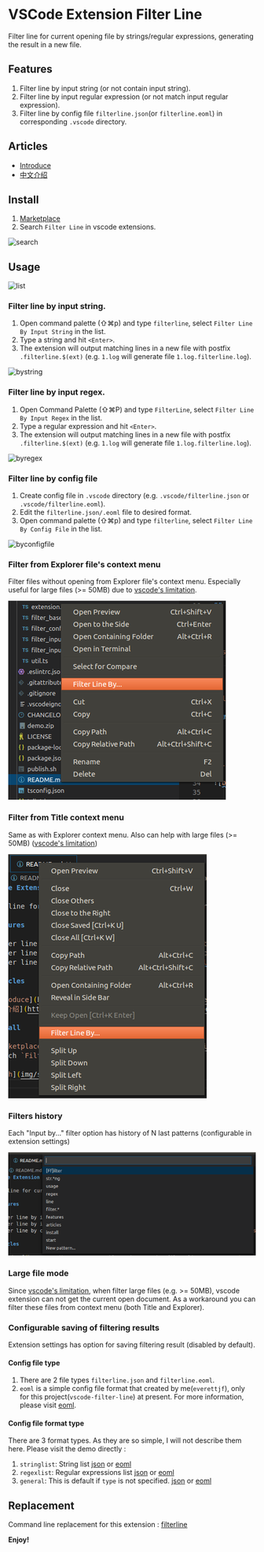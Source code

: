 # VSCode Extension Filter Line

Filter line for current opening file by strings/regular expressions, generating the result in a new file.

## Features

1. Filter line by input string (or not contain input string).
2. Filter line by input regular expression (or not match input regular expression).
3. Filter line by config file `filterline.json`(or `filterline.eoml`) in corresponding `.vscode` directory.

## Articles

- [Introduce](https://medium.com/@everettjf/vscode-extension-filter-line-ec4250c49a92)
- [中文介绍](https://everettjf.github.io/2018/07/03/vscode-extension-filter-line/)

## Install

1. [Marketplace](https://marketplace.visualstudio.com/items?itemName=everettjf.filter-line)
2. Search `Filter Line` in vscode extensions.

![search](img/search.png)


## Usage

![list](img/commandlist.png)

### Filter line by input string.

1. Open command palette (⇧⌘p) and type `filterline`, select `Filter Line By Input String` in the list.
2. Type a string and hit `<Enter>`.
3. The extension will output matching lines in a new file with postfix `.filterline.$(ext)` (e.g. `1.log` will generate file `1.log.filterline.log`).

![bystring](img/bystring.gif)


### Filter line by input regex.

1. Open Command Palette (⇧⌘P) and type `FilterLine`, select `Filter Line By Input Regex` in the list.
2. Type a regular expression and hit `<Enter>`.
3. The extension will output matching lines in a new file with postfix `.filterline.$(ext)` (e.g. `1.log` will generate file `1.log.filterline.log`).

![byregex](img/byregex.gif)

### Filter line by config file

1. Create config file in `.vscode` directory (e.g. `.vscode/filterline.json` or `.vscode/filterline.eoml`).
2. Edit the `filterline.json/.eoml` file to desired format.
3. Open command palette (⇧⌘p) and type `filterline`, select `Filter Line By Config File` in the list.

![byconfigfile](img/byconfigfile.gif)

### Filter from Explorer file's context menu

Filter files without opening from Explorer file's context menu. Especially useful for large files (>= 50MB) due to [vscode's limitation](https://github.com/microsoft/vscode/issues/31078).

![explorer_ctx](img/explorer_ctx.png)

### Filter from Title context menu

Same as with Explorer context menu. Also can help with large files (>= 50MB) ([vscode's limitation](https://github.com/microsoft/vscode/issues/31078))

![title_ctx](img/title_ctx.png)

### Filters history

Each "Input by..." filter option has history of N last patterns (configurable in extension settings)

![filter_hist](img/filters_hist.png)

### Large file mode

Since [vscode's limitation](https://github.com/microsoft/vscode/issues/31078), when filter large files (e.g. >= 50MB), vscode extension can not get the current open document. As a workaround you can filter these files from context menu (both Title and Explorer).

### Configurable saving of filtering results

Extension settings has option for saving filtering result (disabled by default).


#### Config file type

1. There are 2 file types `filterline.json` and `filterline.eoml`.
2. `eoml` is a simple config file format that created by me(`everettjf`), only for this project(`vscode-filter-line`) at present. For more information, please visit [eoml](https://github.com/everettjf/eoml).

#### Config file format type

There are 3 format types. As they are so simple, I will not describe them here. Please visit the demo directly :
1. `stringlist`: String list [json](demo/log0json/.vscode/filterline.json) or [eoml](demo/log0eoml/.vscode/filterline.eoml)
2. `regexlist`: Regular expressions list [json](demo/log1json/.vscode/filterline.json) or [eoml](demo/log1eoml/.vscode/filterline.eoml)
3. `general`: This is default if `type` is not specified. [json](demo/log2json/.vscode/filterline.json) or [eoml](demo/log2eoml/.vscode/filterline.eoml)


## Replacement

Command line replacement for this extension : [filterline](https://github.com/everettjf/filterline)

**Enjoy!**
